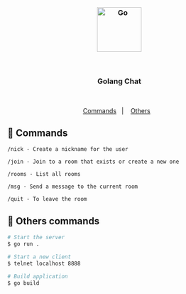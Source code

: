 

<br />



<h3 align="center">
  <img src="https://user-images.githubusercontent.com/58083563/193971505-32402d48-42cc-4ac2-be84-9f0a7a470784.svg" alt="Go" width="100" />
</h3><br />
<h3 align="center">Golang Chat</h3>
<br>
<p align="center">
  <a href="#wrench-Configuration">Commands</a>&nbsp;&nbsp;&nbsp;|&nbsp;&nbsp;&nbsp;
  <a href="#gift-Others-commands">Others</a>&nbsp;&nbsp;&nbsp;
</p>


## :wrench: Commands


```
/nick - Create a nickname for the user

/join - Join to a room that exists or create a new one

/rooms - List all rooms

/msg - Send a message to the current room

/quit - To leave the room
```

## :gift: Others commands

```sh
# Start the server
$ go run .

# Start a new client
$ telnet localhost 8888

# Build application
$ go build
